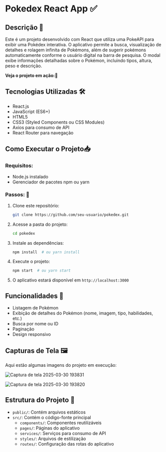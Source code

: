 # Pokedex React App ✅ 

## Descrição 📝
Este é um projeto desenvolvido com React que utiliza uma PokeAPI para exibir uma Pokédex interativa. O aplicativo permite a busca, visualização de detalhes e rolagem infinita de Pokémons, além de sugerir pokémons automaticamente conforme o usuário digital na barra de pesquisa. O modal exibe informações detalhadas sobre o Pokémon, incluindo tipos, altura, peso e descrição.

 **Veja o projeto em ação:**🔗

## Tecnologias Utilizadas 🛠
- React.js
- JavaScript (ES6+)
- HTML5
- CSS3 (Styled Components ou CSS Modules)
- Axios para consumo de API
- React Router para navegação

## Como Executar o Projeto📥
### Requisitos:
- Node.js instalado
- Gerenciador de pacotes npm ou yarn

### Passos: 🎯
1. Clone este repositório:
   ```sh
   git clone https://github.com/seu-usuario/pokedex.git
   ```
2. Acesse a pasta do projeto:
   ```sh
   cd pokedex
   ```
3. Instale as dependências:
   ```sh
   npm install  # ou yarn install
   ```
4. Execute o projeto:
   ```sh
   npm start  # ou yarn start
   ```
5. O aplicativo estará disponível em `http://localhost:3000`

## Funcionalidades 📝
- Listagem de Pokémon
- Exibição de detalhes do Pokémon (nome, imagem, tipo, habilidades, etc.)
- Busca por nome ou ID
- Paginação
- Design responsivo

## Capturas de Tela 🖼️
Aqui estão algumas imagens do projeto em execução: 

![Captura de tela 2025-03-30 193831](https://github.com/user-attachments/assets/5b7f15f0-9600-42cf-9c74-dbbf483c0f95)

![Captura de tela 2025-03-30 193820](https://github.com/user-attachments/assets/65c8f725-0809-4451-bb68-687fd44c7eed)

## Estrutura do Projeto 📝
- `public/`: Contém arquivos estáticos
- `src/`: Contém o código-fonte principal
  - `components/`: Componentes reutilizáveis
  - `pages/`: Páginas do aplicativo
  - `services/`: Serviços para consumo de API
  - `styles/`: Arquivos de estilização
  - `routes/`: Configuração das rotas do aplicativo


